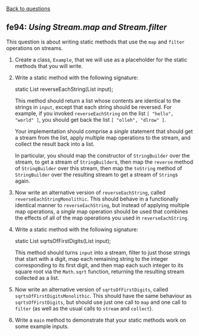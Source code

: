 [Back to questions](../README.md)

## fe94: *Using Stream.map and Stream.filter*

This question is about writing static methods that use the `map` and `filter` operations on streams.

1. Create a class, `Example`, that we will use as a placeholder for the static methods that you will write.

2. Write a static method with the following signature:

   static List<String> reverseEachString(List<String> input);

   This method should return a list whose contents are identical to the strings in `input`, except that each string should be reversed.  For example, if you invoked `reverseEachString` on the list `[ "hello", "world" ]`, you should get back the list `[ "olleh", "dlrow" ]`.

   Your implementation should comprise a *single* statement that should get a stream from the list, apply multiple map operations to the stream, and collect the result back into a list.

   In particular, you should map the constructor of `StringBuilder` over the stream, to get a stream of `StringBuilder`s, then map the `reverse` method of `StringBuilder` over this stream, then map the `toString` method of `StringBuilder` over the resulting stream to get a stream of `String`s again.

3. Now write an alternative version of `reverseEachString`, called `reverseEachStringMonolithic`.  This should behave in a functionally identical manner to `reverseEachString`, but instead of applying multiple map operations, a *single* map operation should be used that combines the effects of all of the map operations you used in `reverseEachString`.

4. Write a static method with the following signature:

   static List<Double> sqrtsOfFirstDigits(List<String> input);

   This method should turns `input` into a stream, filter to just those strings that start with a digit, map each remaining string to the integer corresponding to its first digit, and then map each such integer to its square root via the `Math.sqrt` function, returning the resulting stream collected as a list.

5. Now write an alternative version of `sqrtsOfFirstDigits`, called `sqrtsOfFirstDigitsMonolithic`.  This should have the same behaviour as `sqrtsOfFirstDigits`, but should use just one call to `map` and one call to `filter` (as well as the usual calls to `stream` and `collect`).

6. Write a `main` method to demonstrate that your static methods work on some example inputs.
